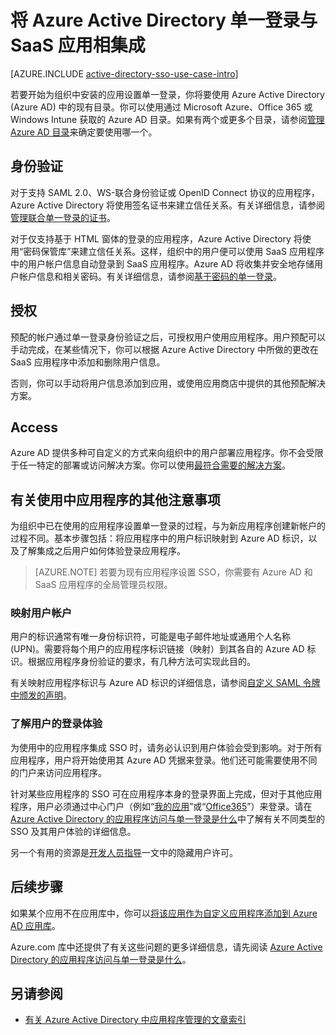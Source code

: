 <properties
    pageTitle="将 Azure Active Directory 单一登录与 SaaS 应用相集成 | Azure"
    description="为 Azure Active Directory 中的 SaaS 应用启用单一登录身份验证和用户预配集中式访问管理。有关如何将 Azure Active Directory 集成到 SaaS 应用的概述。"
    services="active-directory"
    keywords="将 Azure AD 与 SaaS 应用相集成"
    documentationCenter=""
    authors="curtand"
    manager="stevenpo"
    editor=""/>

<tags
    ms.service="active-directory"
    ms.date="04/26/2016"
    wacn.date="06/27/2016"/>

# 将 Azure Active Directory 单一登录与 SaaS 应用相集成  

[AZURE.INCLUDE [active-directory-sso-use-case-intro](../includes/active-directory-sso-use-case-intro.md)]

若要开始为组织中安装的应用设置单一登录，你将要使用 Azure Active Directory (Azure AD) 中的现有目录。你可以使用通过 Microsoft Azure、Office 365 或 Windows Intune 获取的 Azure AD 目录。如果有两个或更多个目录，请参阅[管理 Azure AD 目录](/documentation/articles/active-directory-administer/)来确定要使用哪一个。

## 身份验证

对于支持 SAML 2.0、WS-联合身份验证或 OpenID Connect 协议的应用程序，Azure Active Directory 将使用签名证书来建立信任关系。有关详细信息，请参阅[管理联合单一登录的证书](/documentation/articles/active-directory-sso-certs/)。

对于仅支持基于 HTML 窗体的登录的应用程序，Azure Active Directory 将使用“密码保管库”来建立信任关系。这样，组织中的用户便可以使用 SaaS 应用程序中的用户帐户信息自动登录到 SaaS 应用程序。Azure AD 将收集并安全地存储用户帐户信息和相关密码。有关详细信息，请参阅[基于密码的单一登录](/documentation/articles/active-directory-appssoaccess-whatis/#password-based-single-sign-on)。

## 授权

预配的帐户通过单一登录身份验证之后，可授权用户使用应用程序。用户预配可以手动完成，在某些情况下，你可以根据 Azure Active Directory 中所做的更改在 SaaS 应用程序中添加和删除用户信息。

否则，你可以手动将用户信息添加到应用，或使用应用商店中提供的其他预配解决方案。

## Access

Azure AD 提供多种可自定义的方式来向组织中的用户部署应用程序。你不会受限于任一特定的部署或访问解决方案。你可以使用[最符合需要的解决方案](/documentation/articles/active-directory-appssoaccess-whatis/#deploying-azure-ad-integrated-applications-to-users)。

## 有关使用中应用程序的其他注意事项

为组织中已在使用的应用程序设置单一登录的过程，与为新应用程序创建新帐户的过程不同。基本步骤包括：将应用程序中的用户标识映射到 Azure AD 标识，以及了解集成之后用户如何体验登录应用程序。

> [AZURE.NOTE] 若要为现有应用程序设置 SSO，你需要有 Azure AD 和 SaaS 应用程序的全局管理员权限。

### 映射用户帐户

用户的标识通常有唯一身份标识符，可能是电子邮件地址或通用个人名称 (UPN)。需要将每个用户的应用程序标识链接（映射）到其各自的 Azure AD 标识。根据应用程序身份验证的要求，有几种方法可实现此目的。

有关映射应用程序标识与 Azure AD 标识的详细信息，请参阅[自定义 SAML 令牌中颁发的声明](http://social.technet.microsoft.com/wiki/contents/articles/31257.azure-active-directory-customizing-claims-issued-in-the-saml-token-for-pre-integrated-apps.aspx)。

### 了解用户的登录体验

为使用中的应用程序集成 SSO 时，请务必认识到用户体验会受到影响。对于所有应用程序，用户将开始使用其 Azure AD 凭据来登录。他们还可能需要使用不同的门户来访问应用程序。

针对某些应用程序的 SSO 可在应用程序本身的登录界面上完成，但对于其他应用程序，用户必须通过中心门户（例如“[我的应用](http://myapps.microsoft.com)”或“[Office365](http://portal.office.com/myapps)”）来登录。请在 [Azure Active Directory 的应用程序访问与单一登录是什么](/documentation/articles/active-directory-appssoaccess-whatis/)中了解有关不同类型的 SSO 及其用户体验的详细信息。

另一个有用的资源是[开发人员指导](/documentation/articles/active-directory-applications-guiding-developers-for-lob-applications/)一文中的隐藏用户许可。

## 后续步骤



如果某个应用不在应用库中，你可以[将该应用作为自定义应用程序添加到 Azure AD 应用库](http://blogs.technet.com/b/ad/archive/2015/06/17/bring-your-own-app-with-azure-ad-self-service-saml-configuration-gt-now-in-preview.aspx)。

Azure.com 库中还提供了有关这些问题的更多详细信息，请先阅读 [Azure Active Directory 的应用程序访问与单一登录是什么](/documentation/articles/active-directory-appssoaccess-whatis/)。

## 另请参阅

- [有关 Azure Active Directory 中应用程序管理的文章索引](/documentation/articles/active-directory-apps-index/)

<!---HONumber=Mooncake_0620_2016-->